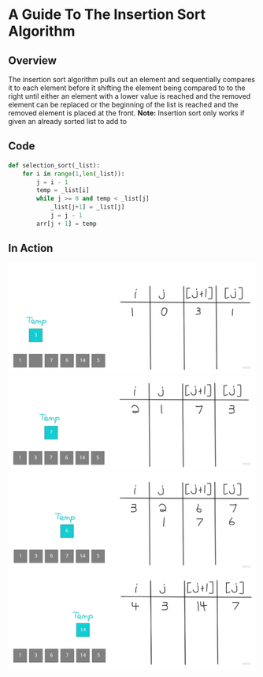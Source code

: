 # A Guide To The Insertion Sort Algorithm

## Overview

The insertion sort algorithm pulls out an element and sequentially compares it to each element before it shifting the element being compared to to the right until either an element with a lower value is reached and the removed element can be replaced or the beginning of the list is reached and the removed element is placed at the front.
**Note:** Insertion sort only works if given an already sorted list to add to

## Code

```python
def selection_sort(_list):
    for i in range(1,len(_list)):
        j = i - 1
        temp = _list[i]
        while j >= 0 and temp < _list[j]
            _list[j+1] = _list[j]
            j = j - 1
        arr[j + 1] = temp
```

## In Action
![Step1](Step_1.2.jpg)
![Step2](Step_2.2.jpg)
![Step3](Step_3.2.jpg)
![Step4](Step_4.2.jpg)